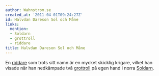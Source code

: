 ```yaml
---
author: Wahnstrom.se
created_at: '2011-04-01T09:24:27Z'
id: Halvdan Dareson Sol och Måne
links:
  mention:
  - Soldarn
  - grottroll
  - riddare
title: Halvdan Dareson Sol och Måne
---
```


En [riddare] som trots sitt namn är en mycket skicklig krigare, vilket han visade när han nedkämpade
två [grottroll] på egen hand i norra [Soldarn].

  [riddare]: riddare
  [grottroll]: grottroll
  [Soldarn]: Soldarn
